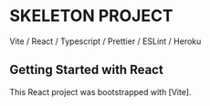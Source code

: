 # SKELETON PROJECT

Vite / React / Typescript / Prettier / ESLint / Heroku

## Getting Started with React

This React project was bootstrapped with [Vite].
